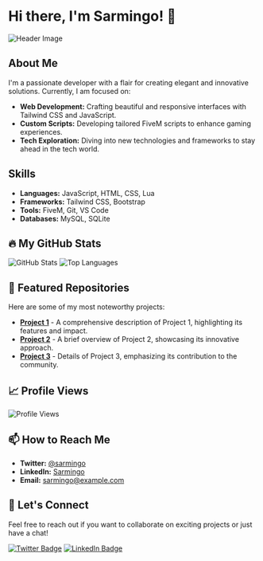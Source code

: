 # Hi there, I'm Sarmingo! 👋

![Header Image](https://your-image-link.com/header-image.jpg) <!-- Replace with your image link -->

## About Me
I'm a passionate developer with a flair for creating elegant and innovative solutions. Currently, I am focused on:

- **Web Development:** Crafting beautiful and responsive interfaces with Tailwind CSS and JavaScript.
- **Custom Scripts:** Developing tailored FiveM scripts to enhance gaming experiences.
- **Tech Exploration:** Diving into new technologies and frameworks to stay ahead in the tech world.

## Skills
- **Languages:** JavaScript, HTML, CSS, Lua
- **Frameworks:** Tailwind CSS, Bootstrap
- **Tools:** FiveM, Git, VS Code
- **Databases:** MySQL, SQLite

## 🔥 My GitHub Stats
![GitHub Stats](https://github-readme-stats.vercel.app/api?username=sarmingo&show_icons=true&hide_title=true&count_private=true&hide=prs&hide_border=true&theme=radical) <!-- Replace with your username -->
![Top Languages](https://github-readme-stats.vercel.app/api/top-langs/?username=sarmingo&layout=compact&hide_title=true&hide_border=true&theme=radical) <!-- Replace with your username -->

## 🌟 Featured Repositories
Here are some of my most noteworthy projects:

- [**Project 1**](https://github.com/sarmingo/project-1) - A comprehensive description of Project 1, highlighting its features and impact.
- [**Project 2**](https://github.com/sarmingo/project-2) - A brief overview of Project 2, showcasing its innovative approach.
- [**Project 3**](https://github.com/sarmingo/project-3) - Details of Project 3, emphasizing its contribution to the community.

## 📈 Profile Views
![Profile Views](https://komarev.com/ghpvc/?username=sarmingo&color=blue&style=flat) <!-- This is a dynamic view counter -->

## 📫 How to Reach Me
- **Twitter:** [@sarmingo](https://twitter.com/sarmingo50)
- **LinkedIn:** [Sarmingo](https://linkedin.com/in/sarmingo)
- **Email:** [sarmingo@example.com](mailto:sarmingo50@gmail.com)

## 💬 Let's Connect
Feel free to reach out if you want to collaborate on exciting projects or just have a chat!

[![Twitter Badge](https://img.shields.io/badge/-Follow%20on%20Twitter-%231DA1F2?style=flat&logo=twitter&logoColor=white)](https://twitter.com/sarmingo50)
[![LinkedIn Badge](https://img.shields.io/badge/-Connect%20on%20LinkedIn-%230A66C2?style=flat&logo=linkedin&logoColor=white)](https://linkedin.com/in/sarmingo)
